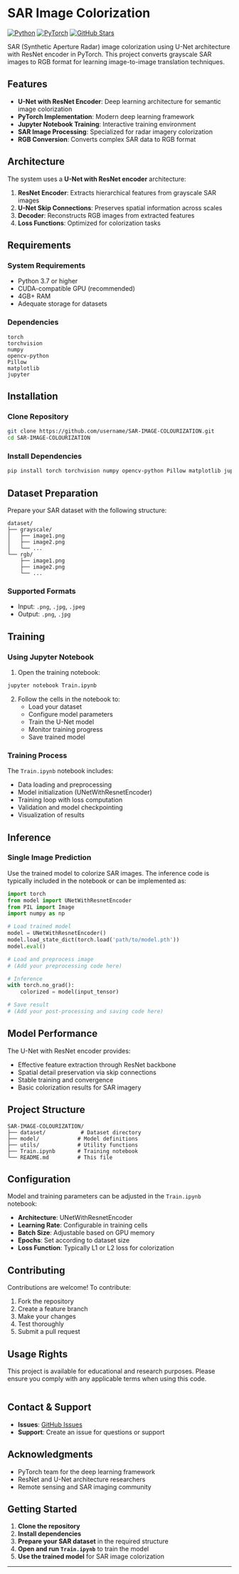 # SAR Image Colorization
[![Python](https://img.shields.io/badge/Python-3.7+-blue.svg)](https://www.python.org/downloads/)
[![PyTorch](https://img.shields.io/badge/PyTorch-1.9+-orange.svg)](https://pytorch.org/)
[![GitHub Stars](https://img.shields.io/github/stars/username/SAR-IMAGE-COLOURIZATION.svg)](https://github.com/username/SAR-IMAGE-COLOURIZATION/stargazers)

SAR (Synthetic Aperture Radar) image colorization using U-Net architecture with ResNet encoder in PyTorch. This project converts grayscale SAR images to RGB format for learning image-to-image translation techniques.

## Features

- **U-Net with ResNet Encoder**: Deep learning architecture for semantic image colorization
- **PyTorch Implementation**: Modern deep learning framework
- **Jupyter Notebook Training**: Interactive training environment
- **SAR Image Processing**: Specialized for radar imagery colorization
- **RGB Conversion**: Converts complex SAR data to RGB format

## Architecture

The system uses a **U-Net with ResNet encoder** architecture:

1. **ResNet Encoder**: Extracts hierarchical features from grayscale SAR images
2. **U-Net Skip Connections**: Preserves spatial information across scales
3. **Decoder**: Reconstructs RGB images from extracted features
4. **Loss Functions**: Optimized for colorization tasks

## Requirements

### System Requirements
- Python 3.7 or higher
- CUDA-compatible GPU (recommended)
- 4GB+ RAM
- Adequate storage for datasets

### Dependencies
```
torch
torchvision
numpy
opencv-python
Pillow
matplotlib
jupyter
```

## Installation

### Clone Repository
```bash
git clone https://github.com/username/SAR-IMAGE-COLOURIZATION.git
cd SAR-IMAGE-COLOURIZATION
```

### Install Dependencies
```bash
pip install torch torchvision numpy opencv-python Pillow matplotlib jupyter
```

## Dataset Preparation

Prepare your SAR dataset with the following structure:
```
dataset/
├── grayscale/
│   ├── image1.png
│   ├── image2.png
│   └── ...
└── rgb/
    ├── image1.png
    ├── image2.png
    └── ...
```

### Supported Formats
- Input: `.png`, `.jpg`, `.jpeg`
- Output: `.png`, `.jpg`

## Training

### Using Jupyter Notebook
1. Open the training notebook:
```bash
jupyter notebook Train.ipynb
```

2. Follow the cells in the notebook to:
   - Load your dataset
   - Configure model parameters
   - Train the U-Net model
   - Monitor training progress
   - Save trained model

### Training Process
The `Train.ipynb` notebook includes:
- Data loading and preprocessing
- Model initialization (UNetWithResnetEncoder)
- Training loop with loss computation
- Validation and model checkpointing
- Visualization of results

## Inference

### Single Image Prediction
Use the trained model to colorize SAR images. The inference code is typically included in the notebook or can be implemented as:

```python
import torch
from model import UNetWithResnetEncoder
from PIL import Image
import numpy as np

# Load trained model
model = UNetWithResnetEncoder()
model.load_state_dict(torch.load('path/to/model.pth'))
model.eval()

# Load and preprocess image
# (Add your preprocessing code here)

# Inference
with torch.no_grad():
    colorized = model(input_tensor)

# Save result
# (Add your post-processing and saving code here)
```

## Model Performance

The U-Net with ResNet encoder provides:
- Effective feature extraction through ResNet backbone
- Spatial detail preservation via skip connections
- Stable training and convergence
- Basic colorization results for SAR imagery

## Project Structure

```
SAR-IMAGE-COLOURIZATION/
├── dataset/           # Dataset directory
├── model/            # Model definitions
├── utils/            # Utility functions
├── Train.ipynb       # Training notebook
└── README.md         # This file
```

## Configuration

Model and training parameters can be adjusted in the `Train.ipynb` notebook:

- **Architecture**: UNetWithResnetEncoder
- **Learning Rate**: Configurable in training cells
- **Batch Size**: Adjustable based on GPU memory
- **Epochs**: Set according to dataset size
- **Loss Function**: Typically L1 or L2 loss for colorization

## Contributing

Contributions are welcome! To contribute:

1. Fork the repository
2. Create a feature branch
3. Make your changes
4. Test thoroughly
5. Submit a pull request

## Usage Rights

This project is available for educational and research purposes. Please ensure you comply with any applicable terms when using this code.

```bibtex
```

## Contact & Support

- **Issues**: [GitHub Issues](https://github.com/username/SAR-IMAGE-COLOURIZATION/issues)
- **Support**: Create an issue for questions or support

## Acknowledgments

- PyTorch team for the deep learning framework
- ResNet and U-Net architecture researchers
- Remote sensing and SAR imaging community

## Getting Started

1. **Clone the repository**
2. **Install dependencies** 
3. **Prepare your SAR dataset** in the required structure
4. **Open and run `Train.ipynb`** to train the model
5. **Use the trained model** for SAR image colorization

---
